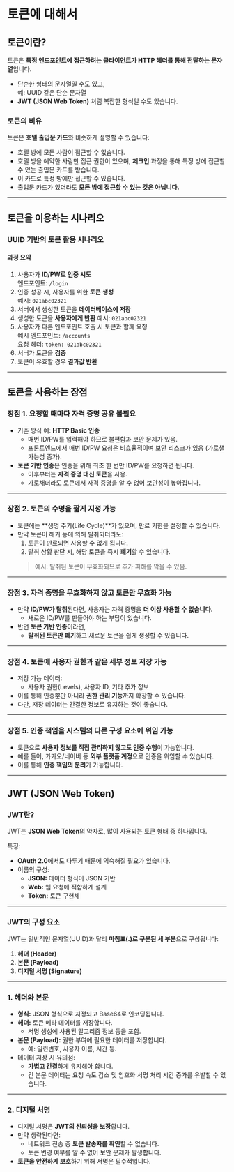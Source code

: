 # 토큰에 대해서

## 토큰이란?

토큰은 **특정 엔드포인트에 접근하려는 클라이언트가 HTTP 헤더를 통해 전달하는 문자열**입니다.

- 단순한 형태의 문자열일 수도 있고,  
  예: UUID 같은 단순 문자열
- **JWT (JSON Web Token)** 처럼 복잡한 형식일 수도 있습니다.

### 토큰의 비유
토큰은 **호텔 출입문 카드**와 비슷하게 설명할 수 있습니다:
- 호텔 방에 모든 사람이 접근할 수 없습니다.
- 호텔 방을 예약한 사람만 접근 권한이 있으며, **체크인** 과정을 통해 특정 방에 접근할 수 있는 출입문 카드를 받습니다.
- 이 카드로 특정 방에만 접근할 수 있습니다.
- 출입문 카드가 있더라도 **모든 방에 접근할 수 있는 것은 아닙니다.**

---

## 토큰을 이용하는 시나리오

### UUID 기반의 토큰 활용 시나리오
#### 과정 요약
1. 사용자가 **ID/PW로 인증 시도**  
   엔드포인트: `/login`
2. 인증 성공 시, 사용자를 위한 **토큰 생성**  
   예시: `021abc02321`
3. 서버에서 생성한 토큰을 **데이터베이스에 저장**
4. 생성한 토큰을 **사용자에게 반환**
   예시: `021abc02321`
5. 사용자가 다른 엔드포인트 호출 시 토큰과 함께 요청  
   예시 엔드포인트: `/accounts`  
   요청 헤더: `token: 021abc02321`
6. 서버가 토큰을 **검증**
7. 토큰이 유효할 경우 **결과값 반환**

---

## 토큰을 사용하는 장점

### **장점 1. 요청할 때마다 자격 증명 공유 불필요**
- 기존 방식 예: **HTTP Basic 인증**
  - 매번 ID/PW를 입력해야 하므로 불편함과 보안 문제가 있음.
  - 프론트엔드에서 매번 ID/PW 요청은 비효율적이며 보안 리스크가 있음 (가로챌 가능성 증가).
- **토큰 기반 인증**은 인증을 위해 최초 한 번만 ID/PW를 요청하면 됩니다.
  - 이후부터는 **자격 증명 대신 토큰**을 사용.
  - 가로채더라도 토큰에서 자격 증명을 알 수 없어 보안성이 높아집니다.

---

### **장점 2. 토큰의 수명을 짧게 지정 가능**
- 토큰에는 **생명 주기(Life Cycle)**가 있으며, 만료 기한을 설정할 수 있습니다.
- 만약 토큰이 해커 등에 의해 탈취되더라도:
  1. 토큰이 만료되면 사용할 수 없게 됩니다.
  2. 탈취 상황 판단 시, 해당 토큰을 즉시 **폐기**할 수 있습니다.
  > 예시: 탈취된 토큰이 무효화되므로 추가 피해를 막을 수 있음.

---

### **장점 3. 자격 증명을 무효화하지 않고 토큰만 무효화 가능**
- 만약 **ID/PW가 탈취**된다면, 사용자는 자격 증명을 **더 이상 사용할 수 없습니다**.
  - 새로운 ID/PW를 만들어야 하는 부담이 있습니다.
- 반면 **토큰 기반 인증**이라면,
  - **탈취된 토큰만 폐기**하고 새로운 토큰을 쉽게 생성할 수 있습니다.

---

### **장점 4. 토큰에 사용자 권한과 같은 세부 정보 저장 가능**
- 저장 가능 데이터:
  - 사용자 권한(Levels), 사용자 ID, 기타 추가 정보
- 이를 통해 인증뿐만 아니라 **권한 관리 기능**까지 확장할 수 있습니다.
- 다만, 저장 데이터는 간결한 정보로 유지하는 것이 좋습니다.

---

### **장점 5. 인증 책임을 시스템의 다른 구성 요소에 위임 가능**
- 토큰으로 **사용자 정보를 직접 관리하지 않고도 인증 수행**이 가능합니다.
- 예를 들어, 카카오/네이버 등 **외부 플랫폼 계정**으로 인증을 위임할 수 있습니다.
- 이를 통해 **인증 책임의 분리**가 가능합니다.

---

## JWT (JSON Web Token)

### **JWT란?**
JWT는 **JSON Web Token**의 약자로, 많이 사용되는 토큰 형태 중 하나입니다.

특징:
- **OAuth 2.0**에서도 다루기 때문에 익숙해질 필요가 있습니다.
- 이름의 구성:
  - **JSON:** 데이터 형식이 JSON 기반
  - **Web:** 웹 요청에 적합하게 설계
  - **Token:** 토큰 구현체

---

### **JWT의 구성 요소**
JWT는 일반적인 문자열(UUID)과 달리 **마침표(.)로 구분된 세 부분**으로 구성됩니다:
1. **헤더 (Header)**
2. **본문 (Payload)**
3. **디지털 서명 (Signature)**

---

### **1. 헤더와 본문**
- **형식:** JSON 형식으로 지정되고 Base64로 인코딩됩니다.
- **헤더:** 토큰 메타 데이터를 저장합니다.
  - 서명 생성에 사용된 알고리즘 정보 등을 포함.
- **본문 (Payload):** 권한 부여에 필요한 데이터를 저장합니다.
  - 예: 일련번호, 사용자 이름, 시간 등.
- 데이터 저장 시 유의점:
  - **가볍고 간결**하게 유지해야 합니다.
  - 긴 본문 데이터는 요청 속도 감소 및 암호화 서명 처리 시간 증가를 유발할 수 있습니다.

---

### **2. 디지털 서명**
- 디지털 서명은 **JWT의 신뢰성을 보장**합니다.
- 만약 생략된다면:
  - 네트워크 전송 중 **토큰 발송자를 확인**할 수 없습니다.
  - 토큰 변경 여부를 알 수 없어 보안 문제가 발생합니다.
- **토큰을 안전하게 보호**하기 위해 서명은 필수적입니다.
